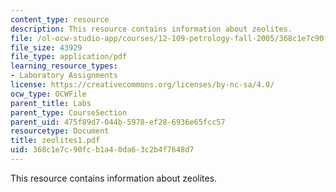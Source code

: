 ```yaml
---
content_type: resource
description: This resource contains information about zeolites.
file: /ol-ocw-studio-app/courses/12-109-petrology-fall-2005/368c1e7c90fcb1a40da63c2b4f7648d7_zeolites1.pdf
file_size: 43929
file_type: application/pdf
learning_resource_types:
- Laboratory Assignments
license: https://creativecommons.org/licenses/by-nc-sa/4.0/
ocw_type: OCWFile
parent_title: Labs
parent_type: CourseSection
parent_uid: 475f89d7-044b-5978-ef28-6936e65fcc57
resourcetype: Document
title: zeolites1.pdf
uid: 368c1e7c-90fc-b1a4-0da6-3c2b4f7648d7
---
```

This resource contains information about zeolites.
